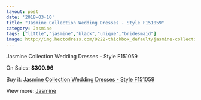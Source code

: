 ```yaml
---
layout: post
date: '2018-03-10'
title: "Jasmine Collection Wedding Dresses - Style F151059"
category: Jasmine
tags: ["little","jasmine","black","unique","bridesmaid"]
image: http://img.hectodress.com/9222-thickbox_default/jasmine-collection-wedding-dresses-style-f151059.jpg
---
```

Jasmine Collection Wedding Dresses - Style F151059

On Sales: **$300.96**
<a href="https://www.hectodress.com/jasmine/4684-jasmine-collection-wedding-dresses-style-f151059.html"><amp-img layout="responsive" width="600" height="600" src="//img.hectodress.com/9222-thickbox_default/jasmine-collection-wedding-dresses-style-f151059.jpg" alt="Jasmine Collection Wedding Dresses - Style F151059 0" /></a>
<a href="https://www.hectodress.com/jasmine/4684-jasmine-collection-wedding-dresses-style-f151059.html"><amp-img layout="responsive" width="600" height="600" src="//img.hectodress.com/9224-thickbox_default/jasmine-collection-wedding-dresses-style-f151059.jpg" alt="Jasmine Collection Wedding Dresses - Style F151059 1" /></a>
<a href="https://www.hectodress.com/jasmine/4684-jasmine-collection-wedding-dresses-style-f151059.html"><amp-img layout="responsive" width="600" height="600" src="//img.hectodress.com/9223-thickbox_default/jasmine-collection-wedding-dresses-style-f151059.jpg" alt="Jasmine Collection Wedding Dresses - Style F151059 2" /></a>

Buy it: [Jasmine Collection Wedding Dresses - Style F151059](https://www.hectodress.com/jasmine/4684-jasmine-collection-wedding-dresses-style-f151059.html "Jasmine Collection Wedding Dresses - Style F151059")

View more: [Jasmine](https://www.hectodress.com/79-jasmine "Jasmine")